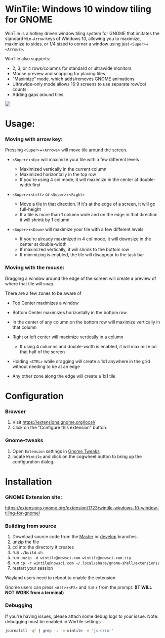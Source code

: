 # WinTile: Windows 10 window tiling for GNOME
WinTile is a hotkey driven window tiling system for GNOME that imitates the
standard `Win-Arrow` keys of Windows 10, allowing you to maximize, maximize
to sides, or 1/4 sized to corner a window using just `<Super>`+`<Arrows>`.

WinTile also supports:
- 2, 3, or 4 rows/columns for standard or ultrawide monitors
- Mouse preview and snapping for placing tiles
- "Maximize" mode, which adds/removes GNOME animations
- Ultrawide-only mode allows 16:9 screens to use separate row/col counts
- Adding gaps around tiles

<img src='demo.gif'>

# Usage:
### Moving with arrow key:
Pressing `<Super>`+`<Arrows>` will move tile around the screen.
- `<Super>`+`<Up>` will maximize your tile with a few different levels
	- Maximized vertically in the current column
	- Maximized horizontally in the top row
	- If you're using 4 col mode, it will maximize in the center at double-width first

- `<Super>`+`<Left>` or `<Super>`+`<Right>`
	- Move a tile in that direction. If it's at the edge of a screen, it will go full-height
	- If a tile is more than 1 column wide and on the edge in that direction
 it will shrink by 1 column

- `<Super>`+`<Down>` will maximize your tile with a few different levels
	- If you're already maximized in 4 col mode, it will downsize in the center at double-width 
	- If maximized vertically, it will shrink to the bottom row
	- If minimizing is enabled, the tile will disappear to the task bar

### Moving with the mouse:
Dragging a window around the edge of the screen will create a preview of
where that tile will snap.

There are a few zones to be aware of
- Top Center maximizes a window
- Bottom Center maximizes horizontally in the bottom row
- In the center of any column on the bottom row will maximize vertically in that column
- Right or left center will maximize vertically in a column
    - If using 4 columns and double-width is enabled, it will maximize on that half of the screen

- Holding `<CTRL>` while dragging will create a 1x1 anywhere in the grid without needing to be at an edge
- Any other zone along the edge will create a 1x1 tile


# Configuration
### Browser
1. Visit https://extensions.gnome.org/local/
1. Click on the "Configure this extension" button.

### Gnome-tweaks
1. Open `Extension` settings in [Gnome Tweaks](https://gitlab.gnome.org/GNOME/gnome-tweaks)
1. locate `Wintile` and click on the cogwheel button to bring up the configuration dialog.


# Installation
### GNOME Extension site:
https://extensions.gnome.org/extension/1723/wintile-windows-10-window-tiling-for-gnome/

### Building from source
1. Download source code from the [Master](https://github.com/Fmstrat/wintile/archive/refs/heads/master.zip) or [develop](https://github.com/Fmstrat/wintile/archive/refs/heads/develop.zip) branches.
1. unzip the file
1. cd into the directory it creates
1. run `./build.sh`
1. run `unzip -d wintile@nowsci.com wintile@nowsci.com.zip`
1. run `cp -r wintile@nowsci.com ~/.local/share/gnome-shell/extensions/`
1. restart your session

Wayland users need to reboot to enable the extension.

Gnome users can press `<Alt>`+`<F2>` and run `r` from the prompt. **(IT WILL NOT WORK from a terminal)**

### Debugging
If you're having issues, please attach some debug logs to your issue. 
Note: debugging must be enabled in WinTile settings

```bash
journalctl -qf | grep -i -e wintile -e 'js error'
```
